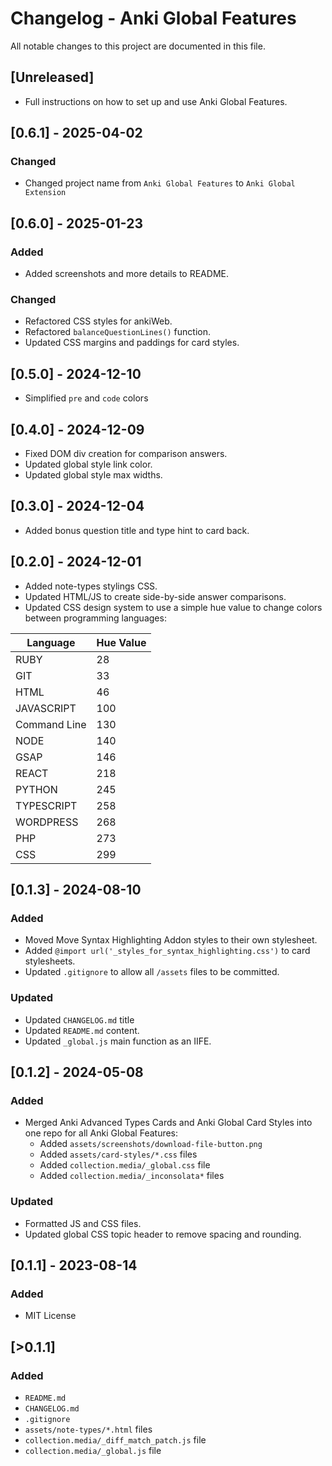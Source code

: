 # Changelog - Anki Global Features

All notable changes to this project are documented in this file.

## [Unreleased]

- Full instructions on how to set up and use Anki Global Features.

## [0.6.1] - 2025-04-02

### Changed

- Changed project name from `Anki Global Features` to `Anki Global Extension`

## [0.6.0] - 2025-01-23

### Added

- Added screenshots and more details to README.

### Changed

- Refactored CSS styles for ankiWeb.
- Refactored `balanceQuestionLines()` function.
- Updated CSS margins and paddings for card styles.

## [0.5.0] - 2024-12-10

- Simplified `pre` and `code` colors

## [0.4.0] - 2024-12-09

- Fixed DOM div creation for comparison answers.
- Updated global style link color.
- Updated global style max widths.

## [0.3.0] - 2024-12-04

- Added bonus question title and type hint to card back.

## [0.2.0] - 2024-12-01

- Added note-types stylings CSS.
- Updated HTML/JS to create side-by-side answer comparisons.
- Updated CSS design system to use a simple hue value to change colors between programming languages:

| Language     | Hue Value |
| ------------ | --------- |
| RUBY         | 28        |
| GIT          | 33        |
| HTML         | 46        |
| JAVASCRIPT   | 100       |
| Command Line | 130       |
| NODE         | 140       |
| GSAP         | 146       |
| REACT        | 218       |
| PYTHON       | 245       |
| TYPESCRIPT   | 258       |
| WORDPRESS    | 268       |
| PHP          | 273       |
| CSS          | 299       |

## [0.1.3] - 2024-08-10

### Added

- Moved Move Syntax Highlighting Addon styles to their own stylesheet.
- Added `@import url('_styles_for_syntax_highlighting.css')` to card stylesheets.
- Updated `.gitignore` to allow all `/assets` files to be committed.

### Updated

- Updated `CHANGELOG.md` title
- Updated `README.md` content.
- Updated `_global.js` main function as an IIFE.

## [0.1.2] - 2024-05-08

### Added

- Merged Anki Advanced Types Cards and Anki Global Card Styles into one repo for all Anki Global Features:
  - Added `assets/screenshots/download-file-button.png`
  - Added `assets/card-styles/*.css` files
  - Added `collection.media/_global.css` file
  - Added `collection.media/_inconsolata*` files

### Updated

- Formatted JS and CSS files.
- Updated global CSS topic header to remove spacing and rounding.

## [0.1.1] - 2023-08-14

### Added

- MIT License

## [>0.1.1]

### Added

- `README.md`
- `CHANGELOG.md`
- `.gitignore`
- `assets/note-types/*.html` files
- `collection.media/_diff_match_patch.js` file
- `collection.media/_global.js` file
